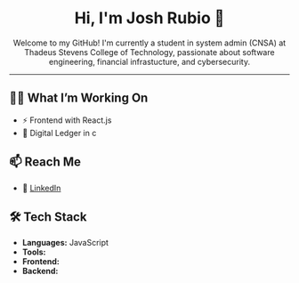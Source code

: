 <h1 align="center">Hi, I'm Josh Rubio 👋</h1>

<p align="center">
  Welcome to my GitHub! I'm currently a student in system admin (CNSA) at Thadeus Stevens College of Technology, passionate about software engineering, financial infrastucture, and cybersecurity.
</p>

---

## 👨‍💻 What I’m Working On 
- ⚡ Frontend with React.js 
- 🧠 Digital Ledger in c

## 📫 Reach Me
- 💼 [LinkedIn](https://linkedin.com/in/josh-a-rubio)

## 🛠 Tech Stack
- **Languages:** JavaScript  
- **Tools:** 
- **Frontend:**   
- **Backend:**  




